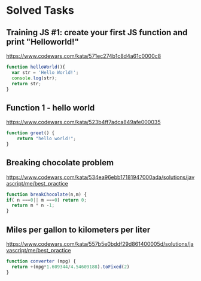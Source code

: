 # Solved Tasks

## Training JS #1: create your first JS function and print "Helloworld!"
https://www.codewars.com/kata/571ec274b1c8d4a61c0000c8
```javascript
function helloWorld(){
  var str = 'Hello World!';
  console.log(str);
  return str;
}
```
## Function 1 - hello world
https://www.codewars.com/kata/523b4ff7adca849afe000035
```javascript
function greet() {
    return "hello world!";
}
```
## Breaking chocolate problem
https://www.codewars.com/kata/534ea96ebb17181947000ada/solutions/javascript/me/best_practice
```javascript
function breakChocolate(n,m) { 
if( n ===0|| m ===0) return 0;
  return m * n -1;
}
````
## Miles per gallon to kilometers per liter
https://www.codewars.com/kata/557b5e0bddf29d861400005d/solutions/javascript/me/best_practice
```javascript
function converter (mpg) {
  return +(mpg*1.609344/4.54609188).toFixed(2)
}